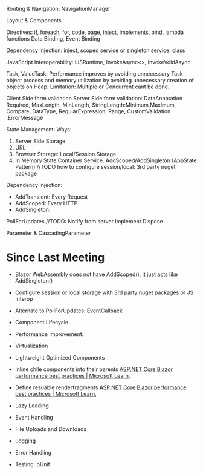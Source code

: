 
Routing & Navigation: NavigationManager

Layout & Components

Directives: if, foreach, for, code, page, inject, implements, bind, lambda functions
Data Binding, Event Binding

Dependency Injection: inject, scoped service or singleton service: class

JavaScript Interoperability: IJSRuntime, InvokeAsync<>, InvokeVoidAsync

Task, ValueTask: Performance improves by avoiding unnecessary Task object process and memory utilization by avoiding unnecessary creation of objects on Heap. Limitation: Multiple or Concurrent cant be done.

Client Side form validation
Server Side form validation: DataAnnotation 
Required, MaxLength, MinLength, StringLength:Minimum,Maximum, Compare, DataType, RegularExpression, Range, CustomValidation ,ErrorMessage


State Management:
Ways:
1. Server Side Storage
2. URL
3. Browser Storage: Local/Session Storage
4. In Memory State Container Service. AddScoped/AddSingleton (AppState Pattern)
//TODO how to configure session/local: 3rd party nuget package

Dependency Injection:
- AddTransient: Every Request
- AddScoped: Every HTTP
- AddSingleton: 

PollForUpdates
//TODO: Notify from server
Implement Dispose

Parameter & CascadingParameter

# Since Last Meeting
- Blazor WebAssembly does not have AddScoped(), it just acts like AddSingleton()
- Configure session or local storage with 3rd party nuget packages or JS Interop
- Alternate to PollForUpdates: EventCallback

- Component Lifecycle

- Performance Improvement: 
- Virtualization
- Lightweight Optimized Components
- Inline chile components into their parents [ASP.NET Core Blazor performance best practices | Microsoft Learn](https://learn.microsoft.com/en-us/aspnet/core/blazor/performance?view=aspnetcore-7.0&source=recommendations#inline-child-components-into-their-parents), 
- Define resuable renderfragments [ASP.NET Core Blazor performance best practices | Microsoft Learn](https://learn.microsoft.com/en-us/aspnet/core/blazor/performance?view=aspnetcore-7.0&source=recommendations#inline-child-components-into-their-parents),

- Lazy Loading

- Event Handling

- File Uploads and Downloads 
- Logging

- Error Handling

- Testing: bUnit
